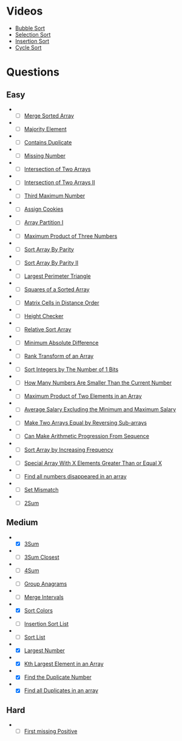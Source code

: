 # Videos
- [Bubble Sort](https://youtu.be/F5MZyqRp_IM)
- [Selection Sort](https://youtu.be/Nd4SCCIHFWk)
- [Insertion Sort](https://youtu.be/By_5-RRqVeE)
- [Cycle Sort](https://www.youtube.com/watch?v=JfinxytTYFQ&list=RDCMUCBGOUQHNNtNGcGzVq5rIXjw&start_radio=1&rv=JfinxytTYFQ&t=2)

# Questions

## Easy
- -[ ] [Merge Sorted Array](https://leetcode.com/problems/merge-sorted-array/)
- -[ ] [Majority Element](https://leetcode.com/problems/majority-element/)
- -[ ] [Contains Duplicate](https://leetcode.com/problems/contains-duplicate/)
- -[ ] [Missing Number](https://leetcode.com/problems/missing-number/)
- -[ ] [Intersection of Two Arrays](https://leetcode.com/problems/intersection-of-two-arrays/)
- -[ ] [Intersection of Two Arrays II](https://leetcode.com/problems/intersection-of-two-arrays-ii/)
- -[ ] [Third Maximum Number](https://leetcode.com/problems/third-maximum-number/)
- -[ ] [Assign Cookies](https://leetcode.com/problems/assign-cookies/)
- -[ ] [Array Partition I](https://leetcode.com/problems/array-partition-i/)
- -[ ] [Maximum Product of Three Numbers](https://leetcode.com/problems/maximum-product-of-three-numbers/)
- -[ ] [Sort Array By Parity](https://leetcode.com/problems/sort-array-by-parity/)
- -[ ] [Sort Array By Parity II](https://leetcode.com/problems/sort-array-by-parity-ii/)
- -[ ] [Largest Perimeter Triangle](https://leetcode.com/problems/largest-perimeter-triangle/)
- -[ ] [Squares of a Sorted Array](https://leetcode.com/problems/squares-of-a-sorted-array/)
- -[ ] [Matrix Cells in Distance Order](https://leetcode.com/problems/matrix-cells-in-distance-order/)
- -[ ] [Height Checker](https://leetcode.com/problems/height-checker/)
- -[ ] [Relative Sort Array](https://leetcode.com/problems/relative-sort-array/)
- -[ ] [Minimum Absolute Difference](https://leetcode.com/problems/minimum-absolute-difference/)
- -[ ] [Rank Transform of an Array](https://leetcode.com/problems/rank-transform-of-an-array/)
- -[ ] [Sort Integers by The Number of 1 Bits](https://leetcode.com/problems/sort-integers-by-the-number-of-1-bits/)
- -[ ] [How Many Numbers Are Smaller Than the Current Number](https://leetcode.com/problems/how-many-numbers-are-smaller-than-the-current-number/)
- -[ ] [Maximum Product of Two Elements in an Array](https://leetcode.com/problems/maximum-product-of-two-elements-in-an-array/)
- -[ ] [Average Salary Excluding the Minimum and Maximum Salary](https://leetcode.com/problems/average-salary-excluding-the-minimum-and-maximum-salary/)
- -[ ] [Make Two Arrays Equal by Reversing Sub-arrays](https://leetcode.com/problems/make-two-arrays-equal-by-reversing-sub-arrays/)
- -[ ] [Can Make Arithmetic Progression From Sequence](https://leetcode.com/problems/can-make-arithmetic-progression-from-sequence/)
- -[ ] [Sort Array by Increasing Frequency](https://leetcode.com/problems/sort-array-by-increasing-frequency/)
- -[ ] [Special Array With X Elements Greater Than or Equal X](https://leetcode.com/problems/special-array-with-x-elements-greater-than-or-equal-x/)
- -[ ] [Find all numbers disappeared in an array](https://leetcode.com/problems/find-all-numbers-disappeared-in-an-array/)
- -[ ] [Set Mismatch](https://leetcode.com/problems/set-mismatch/)
- -[ ] [2Sum](https://leetcode.com/problems/two-sum/)

## Medium
- -[x] [3Sum](https://leetcode.com/problems/3sum/)
- -[ ] [3Sum Closest](https://leetcode.com/problems/3sum-closest/)
- -[ ] [4Sum](https://leetcode.com/problems/4sum/)
- -[ ] [Group Anagrams](https://leetcode.com/problems/group-anagrams/)
- -[ ] [Merge Intervals](https://leetcode.com/problems/merge-intervals/)
- -[x] [Sort Colors](https://leetcode.com/problems/sort-colors/)
- -[ ] [Insertion Sort List](https://leetcode.com/problems/insertion-sort-list/)
- -[ ] [Sort List](https://leetcode.com/problems/sort-list/)
- -[x] [Largest Number](https://leetcode.com/problems/largest-number/)
- -[x] [Kth Largest Element in an Array](https://leetcode.com/problems/kth-largest-element-in-an-array/)
- -[x] [Find the Duplicate Number](https://leetcode.com/problems/find-the-duplicate-number/)
- -[x] [Find all Duplicates in an array](https://leetcode.com/problems/find-all-duplicates-in-an-array/)

## Hard
- -[ ] [First missing Positive](https://leetcode.com/problems/first-missing-positive/)

